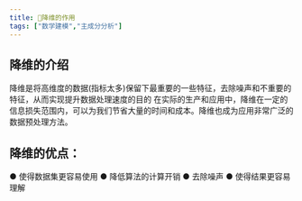 ```yaml
---
title: 🤖降维的作用
tags: ["数学建模","主成分分析"]
---
```

## 降维的介绍
降维是将高维度的数据(指标太多)保留下最重要的一些特征，去除噪声和不重要的特征，从而实现提升数据处理速度的目的
在实际的生产和应用中，降维在一定的信息损失范围内，可以为我们节省大量的时间和成本。降维也成为应用非常广泛的数据预处理方法。
## 降维的优点：
● 使得数据集更容易使用
● 降低算法的计算开销
● 去除噪声
● 使得结果更容易理解